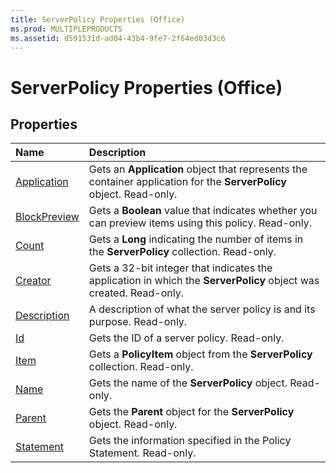 ```yaml
---
title: ServerPolicy Properties (Office)
ms.prod: MULTIPLEPRODUCTS
ms.assetid: d591531d-ad04-43b4-9fe7-2f64ed03d3c6
---
```



# ServerPolicy Properties (Office)

## Properties



|**Name**|**Description**|
|:-----|:-----|
|[Application](serverpolicy-application-property-office.md)|Gets an  **Application** object that represents the container application for the **ServerPolicy** object. Read-only.|
|[BlockPreview](serverpolicy-blockpreview-property-office.md)|Gets a  **Boolean** value that indicates whether you can preview items using this policy. Read-only.|
|[Count](serverpolicy-count-property-office.md)|Gets a  **Long** indicating the number of items in the **ServerPolicy** collection. Read-only.|
|[Creator](serverpolicy-creator-property-office.md)|Gets a 32-bit integer that indicates the application in which the  **ServerPolicy** object was created. Read-only.|
|[Description](serverpolicy-description-property-office.md)|A description of what the server policy is and its purpose. Read-only.|
|[Id](serverpolicy-id-property-office.md)|Gets the ID of a server policy. Read-only.|
|[Item](serverpolicy-item-property-office.md)|Gets a  **PolicyItem** object from the **ServerPolicy** collection. Read-only.|
|[Name](serverpolicy-name-property-office.md)|Gets the name of the  **ServerPolicy** object. Read-only.|
|[Parent](serverpolicy-parent-property-office.md)|Gets the  **Parent** object for the **ServerPolicy** object. Read-only.|
|[Statement](serverpolicy-statement-property-office.md)|Gets the information specified in the Policy Statement. Read-only.|

